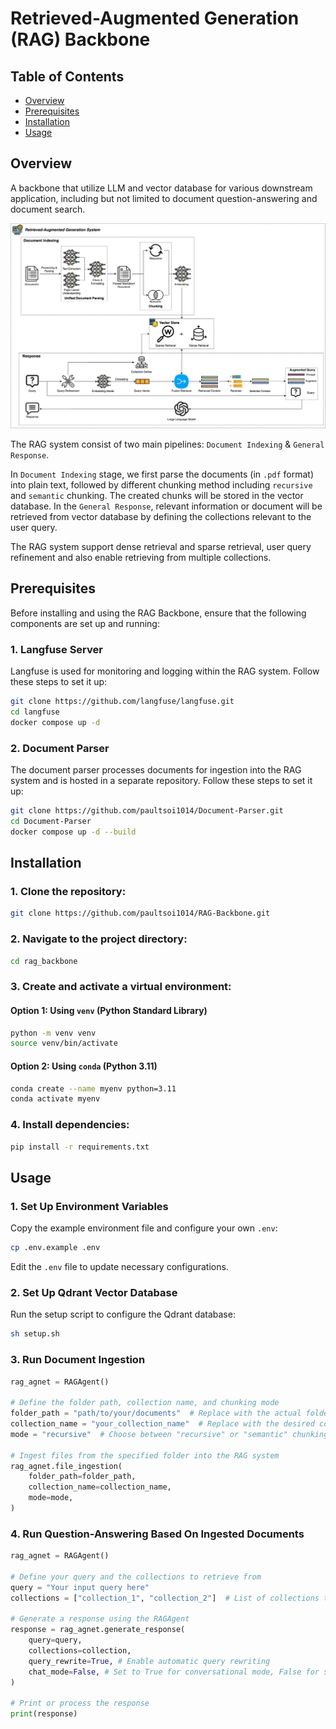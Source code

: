 # Retrieved-Augmented Generation (RAG) Backbone

## Table of Contents

- [Overview](#Overview)
- [Prerequisites](#prerequisites)
- [Installation](#installation)
- [Usage](#usage)

## Overview 
A backbone that utilize LLM and vector database for various downstream application, 
including but not limited to document question-answering and document search.

![Project Illustration](assets/rag_architecture.png)

The RAG system consist of two main pipelines: `Document Indexing` & `General Response`.

In `Document Indexing` stage, we first parse the documents (in `.pdf` format) into plain
text, followed by different chunking method including `recursive` and `semantic`
chunking. The created chunks will be stored in the vector database. In the 
`General Response`, relevant information or document will be retrieved from 
vector database by defining the collections relevant to the user query. 

The RAG system support dense retrieval and sparse retrieval, user query refinement 
and also enable retrieving from multiple collections. 
<br />
## Prerequisites
Before installing and using the RAG Backbone, ensure that the following components are set up and running:

### 1. Langfuse Server
Langfuse is used for monitoring and logging within the RAG system. Follow these steps to set it up:
```bash
git clone https://github.com/langfuse/langfuse.git
cd langfuse
docker compose up -d
```

### 2. Document Parser
The document parser processes documents for ingestion into the RAG system and is hosted in a separate repository. Follow these steps to set it up:
```bash
git clone https://github.com/paultsoi1014/Document-Parser.git
cd Document-Parser
docker compose up -d --build
```

## Installation
### 1. Clone the repository:
```bash
git clone https://github.com/paultsoi1014/RAG-Backbone.git
```
### 2. Navigate to the project directory:
```bash
cd rag_backbone
```
### 3. Create and activate a virtual environment:
#### Option 1: Using `venv` (Python Standard Library)
```bash
python -m venv venv
source venv/bin/activate
```
#### Option 2: Using `conda` (Python 3.11)
```bash
conda create --name myenv python=3.11
conda activate myenv
```

### 4. Install dependencies:
```bash
pip install -r requirements.txt
```

## Usage
### 1. Set Up Environment Variables
Copy the example environment file and configure your own `.env`:
```bash
cp .env.example .env
```
Edit the `.env` file to update necessary configurations.

### 2. Set Up Qdrant Vector Database
Run the setup script to configure the Qdrant database:
```bash
sh setup.sh
```

### 3. Run Document Ingestion
```python
rag_agnet = RAGAgent()

# Define the folder path, collection name, and chunking mode
folder_path = "path/to/your/documents"  # Replace with the actual folder path
collection_name = "your_collection_name"  # Replace with the desired collection name
mode = "recursive"  # Choose between "recursive" or "semantic" chunking

# Ingest files from the specified folder into the RAG system
rag_agnet.file_ingestion(
    folder_path=folder_path,
    collection_name=collection_name,
    mode=mode,
)
```

### 4. Run Question-Answering Based On Ingested Documents
```python
rag_agnet = RAGAgent()

# Define your query and the collections to retrieve from
query = "Your input query here"
collections = ["collection_1", "collection_2"]  # List of collections to search in

# Generate a response using the RAGAgent
response = rag_agnet.generate_response(
    query=query,
    collections=collection,
    query_rewrite=True, # Enable automatic query rewriting
    chat_mode=False, # Set to True for conversational mode, False for structure output
)

# Print or process the response
print(response)
```





